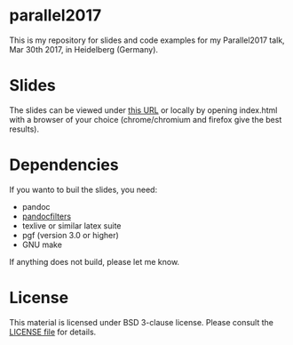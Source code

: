 # parallel2017

This is my repository for slides and code examples for my Parallel2017 talk, Mar 30th 2017, in Heidelberg (Germany).

# Slides

The slides can be viewed under [this URL](https://psteinb.github.io/parallel2017) or locally by opening index.html with a browser of your choice (chrome/chromium and firefox give the best results).

# Dependencies

If you wanto to buil the slides, you need:

* pandoc 
* [pandocfilters](https://github.com/psteinb/pandocfilters)
* texlive or similar latex suite
* pgf (version 3.0 or higher)
* GNU make

If anything does not build, please let me know.

# License

This material is licensed under BSD 3-clause license. Please consult the [LICENSE file](LICENCE.md) for details.

